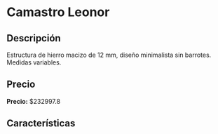 # Camastro Leonor

## Descripción

Estructura de hierro macizo de 12 mm, diseño minimalista sin barrotes. Medidas variables.

## Precio

**Precio:** $232997.8

## Características

